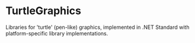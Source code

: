 # TurtleGraphics
Libraries for 'turtle' (pen-like) graphics, implemented in .NET Standard with platform-specific library implementations.
